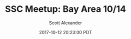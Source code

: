 ---
layout: podcast
title: "SSC Meetup: Bay Area 10/14"
author: Scott Alexander
description: https://slatestarcodex.com/2017/10/12/ssc-meetup-bay-area-1014/
date: 2017-10-12 20:23:00 PDT
length: 239630
duration: 60
guid: ssc-meetup-bay-area-1014
---